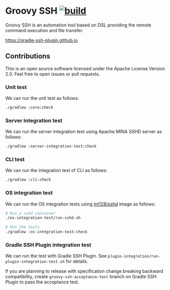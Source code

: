 Groovy SSH [![build](https://github.com/int128/groovy-ssh/actions/workflows/build.yaml/badge.svg)](https://github.com/int128/groovy-ssh/actions/workflows/build.yaml)
==========

Groovy SSH is an automation tool based on DSL providing the remote command execution and file transfer.

https://gradle-ssh-plugin.github.io


Contributions
-------------

This is an open source software licensed under the Apache License Version 2.0.
Feel free to open issues or pull requests.


### Unit test

We can run the unit test as follows:

```sh
./gradlew :core:check
```


### Server integration test

We can run the server integration test using Apache MINA SSHD server as follows:

```sh
./gradlew :server-integration-test:check
```


### CLI test

We can run the integration test of CLI as follows:

```sh
./gradlew :cli:check
```


### OS integration test

We can run the OS integration tests using [int128/sshd](https://github.com/int128/docker-sshd) image as follows:

```sh
# Run a sshd container
./os-integration-test/run-sshd.sh

# Run the tests
./gradlew :os-integration-test:check
```


### Gradle SSH Plugin integration test

We can run the test with Gradle SSH Plugin.
See `plugin-integration/run-plugin-integration-test.sh` for details.

If you are planning to release with specification change breaking backward compatibility,
create `groovy-ssh-acceptance-test` branch on Gradle SSH Plugin to pass the acceptance test.
